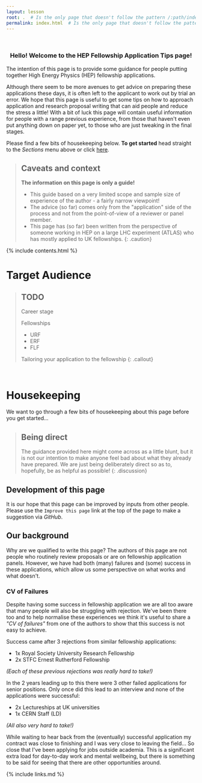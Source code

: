 ```yaml
---
layout: lesson
root: .  # Is the only page that doesn't follow the pattern /:path/index.html
permalink: index.html  # Is the only page that doesn't follow the pattern /:path/index.html
---
```



<br>

<h3><p style="text-align: center;">Hello! Welcome to the HEP Fellowship Application Tips page!</p></h3>

The intention of this page is to provide some guidance for people putting together High Energy Physics (HEP) fellowship applications.



Although there seem to be more avenues to get advice on preparing these applications these days, it is often left to the applicant to work out by trial an error. We hope that this page is useful to get some tips on how to approach application and research proposal writing that can aid people and reduce the stress a little! With a bit of luck this page will contain useful information for people with a range previous experience, from those that haven't even put anything down on paper yet, to those who are just tweaking in the final stages.



Please find a few bits of housekeeping below. __To get started__ head straight to the *Sections* menu above or click [here](01-preface/index.html).

> ## Caveats and context
>
> __The information on this page is only a guide!__
> - This guide based on a very limited scope and sample size of experience of the author - a fairly narrow viewpoint!
> - The advice (so far) comes only from the "application" side of the process and not from the point-of-view of a reviewer or panel member.
> - This page has (so far) been written from the perspective of someone working in HEP on a large LHC experiment (ATLAS) who has mostly applied to UK fellowships.
{: .caution}


<!-- CONTENTS -->
{% include contents.html %}



# Target Audience

> ## TODO
>Career stage
>
>Fellowships
>- URF
>- ERF
>- FLF
>
>Tailoring your application to the fellowship
{: .callout}


<br>

# Housekeeping

We want to go through a few bits of housekeeping about this page before you get started...


> ## Being direct
>
> The guidance provided here might come across as a little blunt, but it is not our intention to make anyone feel bad about what they already have prepared. We are just being deliberately direct so as to, hopefully, be as helpful as possible!
{: .discussion}


## Development of this page

It is our hope that this page can be improved by inputs from other people. Please use the `Improve this page` link at the top of the page to make a suggestion via *GitHub*.


## Our background

Why are we qualified to write this page? The authors of this page are not people who routinely review proposals or are on fellowship application panels. However, we have had both (many) failures and (some) success in these applications, which allow us some perspective on what works and what doesn't.
    

### CV of Failures

Despite having some success in fellowship application we are all too aware that many people will also be struggling with rejection. We've been there too and to help normalise these experiences we think it's useful to share a *"CV of failures"* from one of the authors to show that this success is not easy to achieve.

Success came after 3 rejections from similar fellowship applications:
- 1x Royal Society University Research Fellowship
- 2x STFC Ernest Rutherford Fellowship

*(Each of these previous rejections was really hard to take!)*

In the 2 years leading up to this there were 3 other failed applications for senior positions. Only once did this lead to an interview and none of the applications were successful:
- 2x Lectureships at UK universities
- 1x CERN Staff (LD)

*(All also very hard to take!)*

While waiting to hear back from the (eventually) successful application my contract was close to finishing and I was very close to leaving the field... So close that I've been applying for jobs outside academia. This is a significant extra load for day-to-day work and mental wellbeing, but there is something to be said for seeing that there are other opportunities around.


<!--
> ## Test keypoints
>
> FIXME
{: .keypoints}

> ## Test prereq
>
> FIXME
{: .prereq}

> ## Test objectives
>
> FIXME
{: .objectives}
-->









{% include links.md %}
